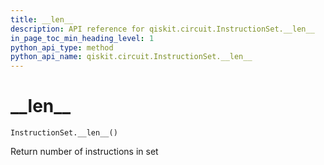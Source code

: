 ```yaml
---
title: __len__
description: API reference for qiskit.circuit.InstructionSet.__len__
in_page_toc_min_heading_level: 1
python_api_type: method
python_api_name: qiskit.circuit.InstructionSet.__len__
---
```


# \_\_len\_\_

<span id="qiskit.circuit.InstructionSet.__len__" />

`InstructionSet.__len__()`

Return number of instructions in set


